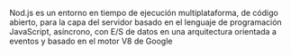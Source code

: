 Nod.js es un entorno en tiempo de ejecución multiplataforma, 
de código abierto, para la capa del servidor basado en el 
lenguaje de programación JavaScript, asíncrono, con E/S de 
datos en una arquitectura orientada a eventos y basado en 
el motor V8 de Google

